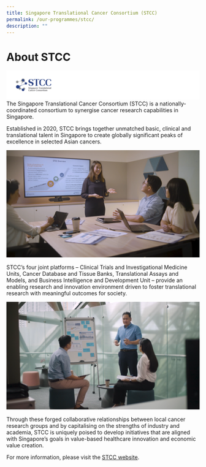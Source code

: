 ```yaml
---
title: Singapore Translational Cancer Consortium (STCC)
permalink: /our-programmes/stcc/
description: ""
---
```

# About STCC

![](/images/Logos/BU%20Banners_STCC.png)
The Singapore Translational Cancer Consortium (STCC) is a nationally-coordinated consortium to synergise cancer research capabilities in Singapore.

Established in 2020, STCC brings together unmatched basic, clinical and translational talent in Singapore to create globally significant peaks of excellence in selected Asian cancers. 

![](/images/Corporate%20photos/07%20-%20STCC%202.png)

STCC’s four joint platforms – Clinical Trials and Investigational Medicine Units, Cancer Database and Tissue Banks, Translational Assays and Models, and Business Intelligence and Development Unit – provide an enabling research and innovation environment driven to foster translational research with meaningful outcomes for society.

![](/images/Corporate%20photos/06%20-%20STCC%201.png)

Through these forged collaborative relationships between local cancer research groups and by capitalising on the strengths of industry and academia, STCC is uniquely poised to develop initiatives that are aligned with Singapore’s goals in value-based healthcare innovation and economic value creation.

For more information, please visit the [STCC website](https://stcc.sg).